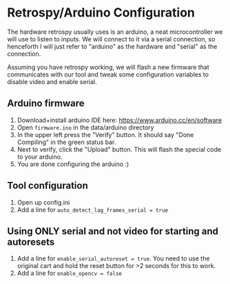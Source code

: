 Retrospy/Arduino Configuration
==============================

The hardware retrospy usually uses is an arduino, a neat microcontroller
we will use to listen to inputs. We will connect to it via a serial connection,
so henceforth I will just refer to "arduino" as the hardware and "serial"
as the connection.

Assuming you have retrospy working, we will flash a new firmware that
communicates with our tool and tweak some configuration variables
to disable video and enable serial.

Arduino firmware
----------------

1. Download+install arduino IDE here: https://www.arduino.cc/en/software
2. Open `firmware.ino` in the data/arduino directory
3. In the upper left press the "Verify" button. It should say "Done Compiling" in the green status bar.
4. Next to verify, click the "Upload" button. This will flash the special code to your arduino.
5. You are done configuring the arduino :)

Tool configuration
------------------

1. Open up config.ini
2. Add a line for `auto_detect_lag_frames_serial = true`

Using ONLY serial and not video for starting and autoresets
-----------------------------------------------------------

1. Add a line for `enable_serial_autoreset = true`. You need to use the original cart and hold the reset button for >2 seconds for this to work.
2. Add a line for `enable_opencv = false`
